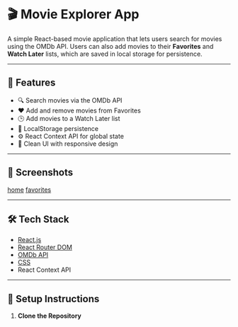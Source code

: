 # 🎬 Movie Explorer App

A simple React-based movie application that lets users search for movies using the OMDb API. Users can also add movies to their **Favorites** and **Watch Later** lists, which are saved in local storage for persistence.

---

## 🚀 Features

- 🔍 Search movies via the OMDb API
- ❤️ Add and remove movies from Favorites
- 🕒 Add movies to a Watch Later list
- 💾 LocalStorage persistence
- ⚙️ React Context API for global state
- 💅 Clean UI with responsive design

---

## 📸 Screenshots
[home](image-1.png)
[favorites](image.png)

---

## 🛠️ Tech Stack

- [React.js](https://react.dev/)
- [React Router DOM](https://reactrouter.com/)
- [OMDb API](https://www.omdbapi.com/)
- [CSS](https://developer.mozilla.org/en-US/docs/Web/CSS)
- React Context API

---

## 🔧 Setup Instructions

1. **Clone the Repository**

